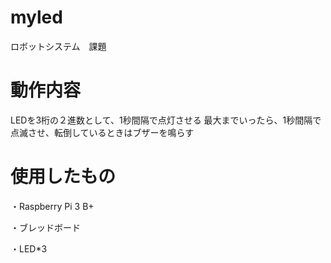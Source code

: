 # myled
ロボットシステム　課題
# 動作内容
 LEDを3桁の２進数として、1秒間隔で点灯させる
 最大までいったら、1秒間隔で点滅させ、転倒しているときはブザーを鳴らす
# 使用したもの
・Raspberry Pi 3 B+

・ブレッドボード

・LED*3


